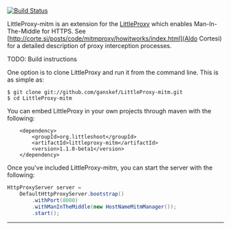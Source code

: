 [![Build Status](https://travis-ci.org/ganskef/LittleProxy-mitm.png?branch=master)](https://travis-ci.org/ganskef/LittleProxy)

LittleProxy-mitm is an extension for the [LittleProxy](https://github.com/adamfisk/LittleProxy)
which enables Man-In-The-Middle for HTTPS. See 
[http://corte.si/posts/code/mitmproxy/howitworks/index.html](Aldo Cortesi) for 
a detailed description of proxy interception processes.

TODO: Build instructions

One option is to clone LittleProxy and run it from the command line. This is as simple as:

```
$ git clone git://github.com/ganskef/LittleProxy-mitm.git
$ cd LittleProxy-mitm
```

You can embed LittleProxy in your own projects through maven with the following:

```
    <dependency>
        <groupId>org.littleshoot</groupId>
        <artifactId>littleproxy-mitm</artifactId>
        <version>1.1.0-beta1</version>
    </dependency>
```

Once you've included LittleProxy-mitm, you can start the server with the following:

```java
HttpProxyServer server =
    DefaultHttpProxyServer.bootstrap()
        .withPort(8080)
        .withManInTheMiddle(new HostNameMitmManager());
        .start();
```

---------------

